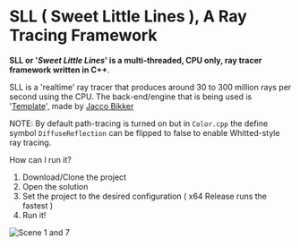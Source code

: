 # SLL ( Sweet Little Lines ), A Ray Tracing Framework
**SLL or '_Sweet Little Lines_' is a multi-threaded, CPU only, ray tracer framework written in C++**.

SLL is a 'realtime' ray tracer that produces around 30 to 300 million rays per second using the CPU. 
The back-end/engine that is being used is '[Template](https://github.com/jbikker/tmpl8)', made by [Jacco Bikker](https://github.com/jbikker)

NOTE: By default path-tracing is turned on but in `Color.cpp` the define symbol `DiffuseReflection` can be flipped to false to enable Whitted-style ray tracing.

How can I run it?
1. Download/Clone the project
2. Open the solution
3. Set the project to the desired configuration ( x64 Release runs the fastest )
4. Run it!

![Scene 1 and 7](https://user-images.githubusercontent.com/47507160/162332296-dc3750eb-6e36-45a4-98e0-f424758cc6df.png)
